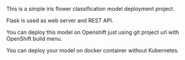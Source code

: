 This is a simple iris flower classification model deployment project.

Flask is used as web server and REST API.

You can deploy this model on Openshift just using git project url with OpenShift build menu.

You can deploy your model on docker container without Kubernetes.